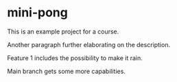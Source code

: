 # mini-pong

This is an example project for a course.

Another paragraph further elaborating on the description.


Feature 1 includes the possibility to make it rain.

Main branch gets some more capabilities.


